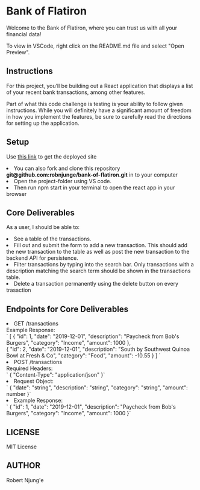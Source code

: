 # Bank of Flatiron
Welcome to the Bank of Flatiron, where you can trust us with all your financial data!

To view in VSCode, right click on the README.md file and select "Open Preview".

## Instructions
For this project, you’ll be building out a React application that displays a list of your recent bank transactions, among other features.

Part of what this code challenge is testing is your ability to follow given instructions. While you will definitely have a significant amount of freedom in how you implement the features, be sure to carefully read the directions for setting up the application.


## Setup 

Use <a href = https://dulcet-vacherin-5f9977.netlify.app>this link</a> to get the deployed site
<li>You can also fork and clone this repository <strong>git@github.com:robnjunge/bank-of-flatiron.git</strong> in to your computer </li>
 <li>Open the project-folder using VS code.
<li>Then run npm start in your terminal to open the react app in your browser</li>

## Core Deliverables
As a user, I should be able to:
<li>
See a table of the transactions.<br></li>
<li>Fill out and submit the form to add a new transaction. This should add the new transaction to the table as well as post the new transaction to the backend API for persistence. <br></li>
<li>Filter transactions by typing into the search bar. Only transactions with a description matching the search term should be shown in the transactions table.<br></li>
<li>Delete a transaction permanently using the delete button on every trasaction<br></li>

## Endpoints for Core Deliverables
<li>GET /transactions<br>
Example Response:<br>
`
[
  {
    "id": 1,
    "date": "2019-12-01",
    "description": "Paycheck from Bob's Burgers",
    "category": "Income",
    "amount": 1000
  },<br>
  {
    "id": 2,
    "date": "2019-12-01",
    "description": "South by Southwest Quinoa Bowl at Fresh & Co",
    "category": "Food",
    "amount": -10.55
  }
]
`<br></li>
<li>
POST /transactions<br>
Required Headers:<br>
`
{
  "Content-Type": "application/json"
}`<br></li>
<li>
Request Object:<br>
`
{
  "date": "string",
  "description": "string",
  "category": "string",
  "amount": number
}`<br></li>
<li>
Example Response:<br>
`
{
  "id": 1,
  "date": "2019-12-01",
  "description": "Paycheck from Bob's Burgers",
  "category": "Income",
  "amount": 1000
}`</li>

## LICENSE
 MIT License


## AUTHOR
Robert Njung'e